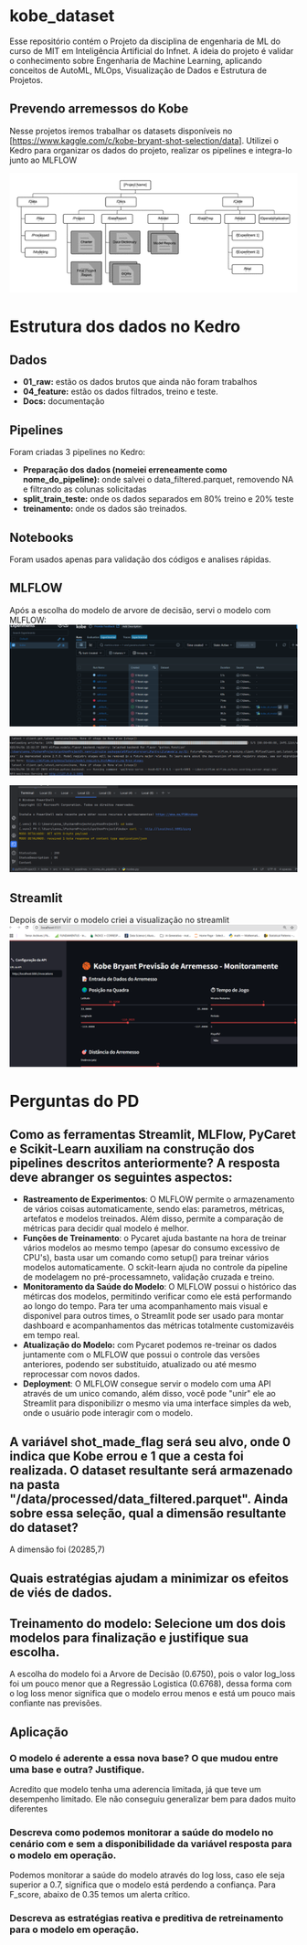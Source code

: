 # kobe_dataset
Esse repositório contém o Projeto da disciplina de engenharia de ML do curso de MIT em Inteligência Artificial do Infnet.
A ideia do projeto é validar o conhecimento sobre Engenharia de Machine Learning, aplicando conceitos de AutoML, MLOps, Visualização de Dados e Estrutura de Projetos. 

## Prevendo arremessos do Kobe 
Nesse projetos iremos trabalhar os datasets disponíveis no  [https://www.kaggle.com/c/kobe-bryant-shot-selection/data]. Utilizei o Kedro para organizar os dados do projeto, realizar os pipelines e integra-lo junto ao MLFLOW

![Estrutura do projeto](https://github.com/Annallisboa/kobe_dataset/blob/main/framework%20tdsp.png)

# Estrutura dos dados no Kedro
## Dados
- **01_raw:** estão os dados brutos que ainda não foram trabalhos
- **04_feature:** estão os dados filtrados, treino e teste.  
- **Docs:** documentação

## Pipelines
Foram criadas 3 pipelines no Kedro:
- **Preparação dos dados (nomeiei erreneamente como nome_do_pipeline):** onde salvei o data_filtered.parquet, removendo NA e filtrando as colunas solicitadas
- **split_train_teste:** onde os dados separados em 80% treino e 20% teste
- **treinamento:** onde os dados são treinados. 

## Notebooks
Foram usados apenas para validação dos códigos e analises rápidas. 

## MLFLOW
Após a escolha do modelo de arvore de decisão, servi o modelo com MLFLOW:
![Modelos Treinados](https://github.com/Annallisboa/eng_ml_25/blob/main/Modelos%20treinados%20mlflow.png)

![Servindo o Modelo na porta 5001](https://github.com/Annallisboa/eng_ml_25/blob/main/modelo%20servido%20na%20porta%205001.png)

![Validando a API do Modelo](https://github.com/Annallisboa/eng_ml_25/blob/main/validando%20a%20api%20do%20modelo.png)

## Streamlit
Depois de servir o modelo criei a visualização no streamlit 
![Visualização do Modelo](https://github.com/Annallisboa/eng_ml_25/blob/main/streamlit%20do%20kobe.png)



# Perguntas do PD  
## Como as ferramentas Streamlit, MLFlow, PyCaret e Scikit-Learn auxiliam na construção dos pipelines descritos anteriormente? A resposta deve abranger os seguintes aspectos:

- **Rastreamento de Experimentos**: O MLFLOW permite o armazenamento de vários coisas automaticamente, sendo elas: parametros, métricas, artefatos e modelos treinados. Além disso, permite a comparação de métricas para decidir qual modelo é melhor. 
- **Funções de Treinamento**: o Pycaret ajuda bastante na hora de treinar vários modelos ao mesmo tempo (apesar do consumo excessivo de CPU's), basta usar um comando como setup() para treinar vários modelos automaticamente. O sckit-learn ajuda no controle da pipeline de modelagem no pré-processamneto, validação cruzada e treino.
- **Monitoramento da Saúde do Modelo**: O MLFLOW possui o histórico das métircas dos modelos, permitindo verificar como ele está performando ao longo do tempo. Para ter uma acompanhamento mais visual e disponivel para outros times, o Streamlit pode ser usado para montar dashboard e acompanhamentos das métricas totalmente customizavéis em tempo real. 
- **Atualização do Modelo:** com Pycaret podemos re-treinar os dados juntamente com o MLFLOW que possui o controle das versões anteriores, podendo ser substituido, atualizado ou até mesmo reprocessar com novos dados.
- **Deployment**: O MLFLOW consegue servir o modelo com uma API através de um unico comando, além disso, você pode "unir" ele ao Streamlit para disponibilizr o mesmo via uma interface simples da web, onde o usuário pode interagir com o modelo.

## A variável shot_made_flag será seu alvo, onde 0 indica que Kobe errou e 1 que a cesta foi realizada. O dataset resultante será armazenado na pasta "/data/processed/data_filtered.parquet". Ainda sobre essa seleção, qual a dimensão resultante do dataset?
A dimensão foi (20285,7)

## Quais estratégias ajudam a minimizar os efeitos de viés de dados.

## Treinamento do modelo: Selecione um dos dois modelos para finalização e justifique sua escolha.
A escolha do modelo foi a Arvore de Decisão (0.6750), pois o valor log_loss foi um pouco menor que a Regressão Logistica (0.6768), dessa forma com o log loss menor significa que o modelo errou menos e está um pouco mais confiante nas previsões. 

## Aplicação
### O modelo é aderente a essa nova base? O que mudou entre uma base e outra? Justifique.
Acredito que modelo tenha uma aderencia limitada, já que teve um desempenho limitado. Ele não conseguiu generalizar bem para dados muito diferentes

### Descreva como podemos monitorar a saúde do modelo no cenário com e sem a disponibilidade da variável resposta para o modelo em operação.
Podemos monitorar a saúde do modelo através do log loss, caso ele seja superior a 0.7, significa que o modelo está perdendo a confiança. Para F_score, abaixo de 0.35 temos um alerta crítico. 

### Descreva as estratégias reativa e preditiva de retreinamento para o modelo em operação.

